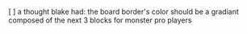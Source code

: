 
[ ] a thought blake had: the board border's color
    should be a gradiant composed of the next 3 blocks
    for monster pro players
